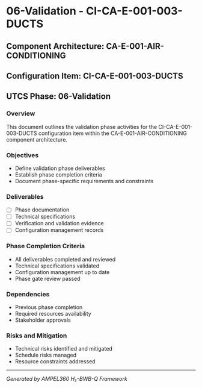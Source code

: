 # 06-Validation - CI-CA-E-001-003-DUCTS

## Component Architecture: CA-E-001-AIR-CONDITIONING
## Configuration Item: CI-CA-E-001-003-DUCTS
## UTCS Phase: 06-Validation

### Overview
This document outlines the validation phase activities for the CI-CA-E-001-003-DUCTS configuration item within the CA-E-001-AIR-CONDITIONING component architecture.

### Objectives
- Define validation phase deliverables
- Establish phase completion criteria
- Document phase-specific requirements and constraints

### Deliverables
- [ ] Phase documentation
- [ ] Technical specifications
- [ ] Verification and validation evidence
- [ ] Configuration management records

### Phase Completion Criteria
- All deliverables completed and reviewed
- Technical specifications validated
- Configuration management up to date
- Phase gate review passed

### Dependencies
- Previous phase completion
- Required resources availability
- Stakeholder approvals

### Risks and Mitigation
- Technical risks identified and mitigated
- Schedule risks managed
- Resource constraints addressed

---
*Generated by AMPEL360 H₂-BWB-Q Framework*
